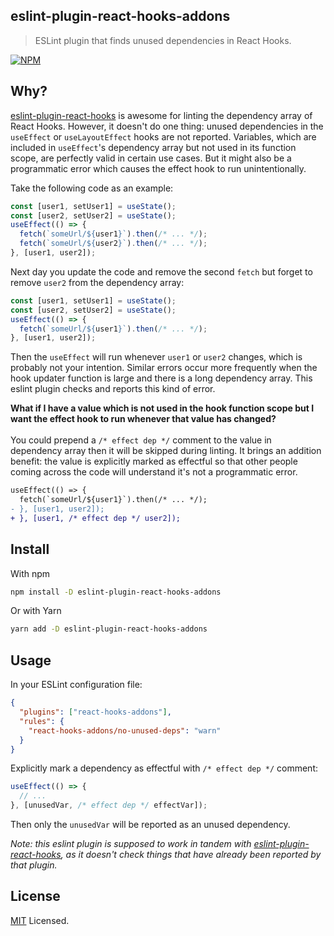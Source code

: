 ## eslint-plugin-react-hooks-addons

> ESLint plugin that finds unused dependencies in React Hooks.

[![NPM](https://img.shields.io/npm/v/eslint-plugin-react-hooks-addons.svg)](https://www.npmjs.com/package/eslint-plugin-react-hooks-addons)

## Why?

[eslint-plugin-react-hooks](https://www.npmjs.com/package/eslint-plugin-react-hooks) is awesome for linting the dependency array of React Hooks. However, it doesn't do one thing: unused dependencies in the `useEffect` or `useLayoutEffect` hooks are not reported. Variables, which are included in `useEffect`'s dependency array but not used in its function scope, are perfectly valid in certain use cases. But it might also be a programmatic error which causes the effect hook to run unintentionally.

Take the following code as an example:

```js
const [user1, setUser1] = useState();
const [user2, setUser2] = useState();
useEffect(() => {
  fetch(`someUrl/${user1}`).then(/* ... */);
  fetch(`someUrl/${user2}`).then(/* ... */);
}, [user1, user2]);
```

Next day you update the code and remove the second `fetch` but forget to remove `user2` from the dependency array:

```js
const [user1, setUser1] = useState();
const [user2, setUser2] = useState();
useEffect(() => {
  fetch(`someUrl/${user1}`).then(/* ... */);
}, [user1, user2]);
```

Then the `useEffect` will run whenever `user1` or `user2` changes, which is probably not your intention. Similar errors occur more frequently when the hook updater function is large and there is a long dependency array. This eslint plugin checks and reports this kind of error.

**What if I have a value which is not used in the hook function scope but I want the effect hook to run whenever that value has changed?**
<br/>
<br/>
You could prepend a `/* effect dep */` comment to the value in dependency array then it will be skipped during linting. It brings an addition benefit: the value is explicitly marked as effectful so that other people coming across the code will understand it's not a programmatic error.

```diff
useEffect(() => {
  fetch(`someUrl/${user1}`).then(/* ... */);
- }, [user1, user2]);
+ }, [user1, /* effect dep */ user2]);
```

## Install

With npm

```bash
npm install -D eslint-plugin-react-hooks-addons
```

Or with Yarn

```bash
yarn add -D eslint-plugin-react-hooks-addons
```

## Usage

In your ESLint configuration file:

```json
{
  "plugins": ["react-hooks-addons"],
  "rules": {
    "react-hooks-addons/no-unused-deps": "warn"
  }
}
```

Explicitly mark a dependency as effectful with `/* effect dep */` comment:

```js
useEffect(() => {
  // ...
}, [unusedVar, /* effect dep */ effectVar]);
```

Then only the `unusedVar` will be reported as an unused dependency.

_Note: this eslint plugin is supposed to work in tandem with [eslint-plugin-react-hooks](https://www.npmjs.com/package/eslint-plugin-react-hooks), as it doesn't check things that have already been reported by that plugin._

## License

[MIT](https://github.com/szhsin/eslint-plugin-react-hooks-addons/blob/master/LICENSE) Licensed.
